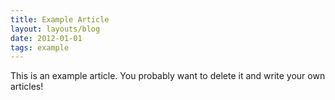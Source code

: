 ```yaml
---
title: Example Article
layout: layouts/blog
date: 2012-01-01
tags: example
---
```


This is an example article. You probably want to delete it and write your own articles!
